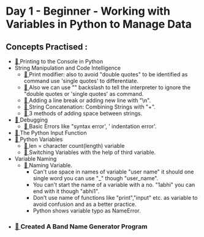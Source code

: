 # Day 1 - Beginner - Working with Variables in Python to Manage Data
## Concepts Practised :
- [🔗 ](C:\Users\Administrator\right9code\100-days-of-code-python\day1\task1.py)Printing to the Console in Python
- String Manipulation and Code Intelligence
    - [🔗 ](C:\Users\Administrator\right9code\100-days-of-code-python\day1\task2.py)Print modifier: also to avoid "double quotes" to be identified as command use 'single quotes' to differentiate.
    - [🔗 ](C:\Users\Administrator\right9code\100-days-of-code-python\day1\task2.py)Also we can use "\" backslash to tell the interpreter to ignore the "double quotes or 'single quotes' as command.
    - [🔗 ](C:\Users\Administrator\right9code\100-days-of-code-python\day1\task3.py)Adding a line break or adding new line with "\n".
    - [🔗 ](C:\Users\Administrator\right9code\100-days-of-code-python\day1\task3.py)String Concatenation: Combining Strings with "+".
    - [🔗 ](C:\Users\Administrator\right9code\100-days-of-code-python\day1\task3.py)3 methods of adding space between strings.
- [🔗 ](C:\Users\Administrator\right9code\100-days-of-code-python\day1\task4.py)Debugging
    - [🔗 ](C:\Users\Administrator\right9code\100-days-of-code-python\day1\task3.py)Basic Errors like "syntax error', ' indentation error'.
- [🔗 ](C:\Users\Administrator\right9code\100-days-of-code-python\day1\task5.py)The Python Input Function
- [🔗 ](C:\Users\Administrator\right9code\100-days-of-code-python\day1\task6.py)Python Variables
    - [🔗 ](C:\Users\Administrator\right9code\100-days-of-code-python\day1\task7.py) len = character count(length) variable
    - [🔗 ](C:\Users\Administrator\right9code\100-days-of-code-python\day1\task8.py)Switching Variables with the help of third variable.
- Variable Naming
    - [🔗 ](C:\Users\Administrator\right9code\100-days-of-code-python\day1\task9.py)Naming Variable.
        - Can't use space in names of variable "user name" it should one single word you can use "_" though "user_name".
        - You can't start the name of a variable with a no. "1abhi" you can end with it though "abhi1".
        - Don't use name of functions like "print","input" etc. as variable to avoid confusion and as a better practice.
        - Python shows variable typo as NameError.
- ### [🔗 ](C:\Users\Administrator\right9code\100-days-of-code-python\day1\task10.py)Created A Band Name Generator Program
